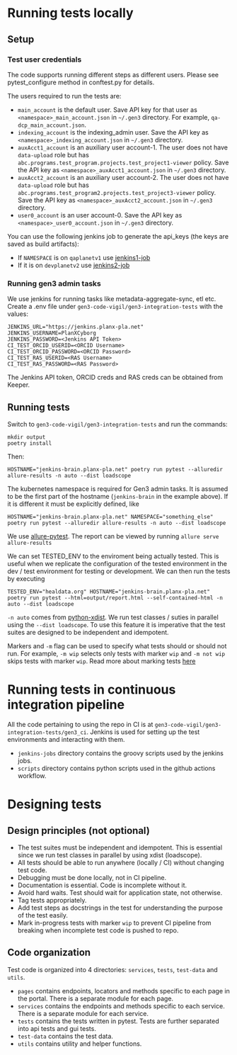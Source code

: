 # Running tests locally

## Setup

### Test user credentials
The code supports running different steps as different users. Please see pytest_configure method in conftest.py for details.

The users required to run the tests are:
- `main_account` is the default user. Save API key for that user as `<namespace>_main_account.json` in `~/.gen3` directory. For example, `qa-dcp_main_account.json`.
- `indexing_account` is the indexing_admin user. Save the API key as `<namespace>_indexing_account.json` in `~/.gen3` directory.
- `auxAcct1_account` is an auxiliary user account-1. The user does not have `data-upload` role but has `abc.programs.test_program.projects.test_project1-viewer` policy. Save the API key as `<namespace>_auxAcct1_account.json` in `~/.gen3` directory.
- `auxAcct2_account` is an auxiliary user account-2. The user does not have `data-upload` role but has `abc.programs.test_program2.projects.test_project3-viewer` policy. Save the API key as `<namespace>_auxAcct2_account.json` in `~/.gen3` directory.
- `user0_account` is an user account-0. Save the API key as `<namespace>_user0_account.json` in `~/.gen3` directory.

You can use the following jenkins job to generate the api_keys (the keys are saved as build artifacts):
- If `NAMESPACE` is on `qaplanetv1` use [jenkins1-job](https://jenkins.planx-pla.net/view/CI%20Jobs/job/generate-api-keys/)
- If it is on `devplanetv2` use [jenkins2-job](https://jenkins2.planx-pla.net/job/generate-api-keys/)

### Running gen3 admin tasks
We use jenkins for running tasks like metadata-aggregate-sync, etl etc.
Create a .env file under `gen3-code-vigil/gen3-integration-tests` with the values:

```
JENKINS_URL="https://jenkins.planx-pla.net"
JENKINS_USERNAME=PlanXCyborg
JENKINS_PASSWORD=<Jenkins API Token>
CI_TEST_ORCID_USERID=<ORCID Username>
CI_TEST_ORCID_PASSWORD=<ORCID Password>
CI_TEST_RAS_USERID=<RAS Username>
CI_TEST_RAS_PASSWORD=<RAS Password>
```
The Jenkins API token, ORCID creds and RAS creds can be obtained from Keeper.

## Running tests
Switch to `gen3-code-vigil/gen3-integration-tests` and run the commands:
```
mkdir output
poetry install
```
Then:
```
HOSTNAME="jenkins-brain.planx-pla.net" poetry run pytest --alluredir allure-results -n auto --dist loadscope
```
The kubernetes namespace is required for Gen3 admin tasks. It is assumed to be the first part of the hostname (`jenkins-brain` in the example above).
If it is different it must be explicitly defined, like
```
HOSTNAME="jenkins-brain.planx-pla.net" NAMESPACE="something_else" poetry run pytest --alluredir allure-results -n auto --dist loadscope
```

We use [allure-pytest](https://pypi.org/project/allure-pytest/). The report can be viewed by running `allure serve allure-results`

We can set TESTED_ENV to the enviroment being actually tested. This is useful when we replicate the configuration of the tested environment in the dev / test environment for testing or development. We can then run the tests by executing
```
TESTED_ENV="healdata.org" HOSTNAME="jenkins-brain.planx-pla.net" poetry run pytest --html=output/report.html --self-contained-html -n auto --dist loadscope
```

`-n auto` comes from [python-xdist](https://pypi.org/project/pytest-xdist/). We run test classes / suties in parallel using the `--dist loadscope`. To use this feature it is imperative that the test suites are designed to be independent and idempotent.

Markers and `-m` flag can be used to specify what tests should or should not run. For example, `-m wip` selects only tests with marker `wip` and `-m not wip` skips tests with marker `wip`. Read more about marking tests [here](https://docs.pytest.org/en/7.1.x/example/markers.html)

# Running tests in continuous integration pipeline
All the code pertaining to using the repo in CI is at `gen3-code-vigil/gen3-integration-tests/gen3_ci`. Jenkins is used for setting up the test environments and interacting with them.
- `jenkins-jobs` directory contains the groovy scripts used by the jenkins jobs.
- `scripts` directory contains python scripts used in the github actions workflow.

# Designing tests

## Design principles (not optional)
- The test suites must be independent and idempotent. This is essential since we run test classes in parallel by using xdist (loadscope).
- All tests should be able to run anywhere (locally / CI) without changing test code.
- Debugging must be done locally, not in CI pipeline.
- Documentation is essential. Code is incomplete without it.
- Avoid hard waits. Test should wait for application state, not otherwise.
- Tag tests appropriately.
- Add test steps as docstrings in the test for understanding the purpose of the test easily.
- Mark in-progress tests with marker `wip` to prevent CI pipeline from breaking when incomplete test code is pushed to repo.

## Code organization
Test code is organized into 4 directories:  `services`, `tests`, `test-data` and `utils`.
- `pages` contains endpoints, locators and methods specific to each page in the portal. There is a separate module for each page.
- `services` contains the endpoints and methods specific to each service. There is a separate module for each service.
- `tests` contains the tests written in pytest. Tests are further separated into api tests and gui tests.
- `test-data` contains the test data.
- `utils` contains utility and helper functions.
